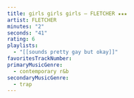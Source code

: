 ```yaml
---
title: girls girls girls — FLETCHER ★★★
artist: FLETCHER
minutes: "2"
seconds: "41"
rating: 6
playlists:
  - "[[sounds pretty gay but okay]]"
favoritesTrackNumber:
primaryMusicGenre:
  - contemporary r&b
secondaryMusicGenre:
  - trap
---
```

